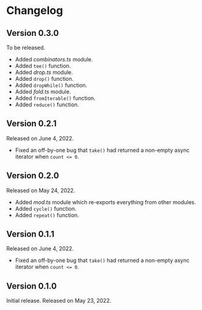<!-- deno-fmt-ignore-file -->

Changelog
=========

Version 0.3.0
-------------

To be released.

 -  Added *combinators.ts* module.
 -  Added `tee()` function.
 -  Added *drop.ts* module.
 -  Added `drop()` function.
 -  Added `dropWhile()` function.
 -  Added *fold.ts* module.
 -  Added `fromIterable()` function.
 -  Added `reduce()` function.


Version 0.2.1
-------------

Released on June 4, 2022.

 -  Fixed an off-by-one bug that `take()` had returned a non-empty async
    iterator when `count <= 0`.


Version 0.2.0
-------------

Released on May 24, 2022.

 -  Added *mod.ts* module which re-exports everything from other modules.
 -  Added `cycle()` function.
 -  Added `repeat()` function.


Version 0.1.1
-------------

Released on June 4, 2022.

 -  Fixed an off-by-one bug that `take()` had returned a non-empty async
    iterator when `count <= 0`.


Version 0.1.0
-------------

Initial release.  Released on May 23, 2022.
